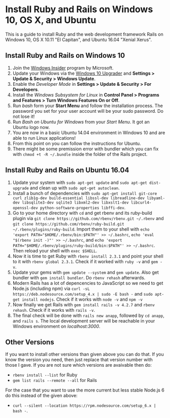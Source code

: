 # Install Ruby and Rails on Windows 10, OS X, and Ubuntu
This is a guide to install Ruby and the web development framework Rails on Windows 10, OS X 10.11 "El Capitan", and Ubuntu 16.04 "Xenial Xerus".

## Install Ruby and Rails on Windows 10
1. Join the [Windows Insider](https://insider.windows.com/) program by Microsoft.
2. Update your Windows via the [Windows 10 Upgrader](https://support.microsoft.com/help/12387/windows-10-update-history) and **Settings > Update & Security > Windows Update**.
2. Enable the *Developer Mode* in **Settings > Update & Security > For Developers**.
3. Install the *Windows Subsystem for Linux* in **Control Panel > Programs and Features > Turn Windows Features On or Off**.
4. Run *bash* form your **Start Menu** and follow the installation process. The password you set for your user account will be your sudo password. Do not lose it!
5. Run *Bash on Ubuntu for Windows* from your *Start Menu*. It got an Ubuntu logo now.
6. You are now in a basic Ubuntu 14.04 environment in Windows 10 and are able to run Linux applications!
7. From this point on you can follow the instructions for Ubuntu.
8. There might be some premission error with bundler which you can fix with `chmod +t -R ~/.bundle` inside the folder of the Rails project.

## Install Ruby and Rails on Ubuntu 16.04
1. Update your system with `sudo apt-get update` and `sudo apt-get dist-upgrade` and clean up with `sudo apt-get autoclean`.
2. Install a bunch of dependencies with `sudo apt-get install git-core curl zlib1g-dev build-essential libssl-dev libreadline-dev libyaml-dev libsqlite3-dev sqlite3 libxml2-dev libxslt1-dev libcurl4-openssl-dev python-software-properties libffi-dev`.
3. Go to your home directory with `cd` and get rbenv and its ruby-build plugin via `git clone https://github.com/rbenv/rbenv.git ~/.rbenv` and `git clone https://github.com/rbenv/ruby-build.git ~/.rbenv/plugins/ruby-build`. Import them to your shell with `echo 'export PATH="$HOME/.rbenv/bin:$PATH"' >> ~/.bashrc`, `echo 'eval "$(rbenv init -)"' >> ~/.bashrc`, and `echo 'export PATH="$HOME/.rbenv/plugins/ruby-build/bin:$PATH"' >> ~/.bashrc`. Then reload your shell with `exec $SHELL`.
4. Now it is time to get Ruby with `rbenv install 2.3.1` and point your shell to it with `rbenv global 2.3.1`. Check if it worked with `ruby -v` and `gem -v`.
5. Update your gems with `gem update --system` and `gem update`. Also get bundler with `gem install bundler`. Do `rbenv rehash` afterwards.
6. Modern Rails has a lot of depencencies to JavaScript so we need to get Node.js (including npm) via `curl -sL https://deb.nodesource.com/setup_4.x | sudo -E bash -` and `sudo apt-get install nodejs`. Check if it works with `node -v` and `npm -v`
7. Now finally we get Rails with `gem install rails -v 4.2.7` and `rbenv rehash`. Check if it works with `rails -v`.
8. The final check will be done with `rails new anapp`, followed by `cd anapp`, and `rails s`. The local development server will be reachable in your Windows environment on *localhost:3000*.

## Other Versions
If you want to install other versions than given above you can do that. If you know the version you need, then just replace that version number with those I gave. If you are not sure which versions are avaivable then do:
* `rbenv install --list` for Ruby
* `gem list rails --remote --all` for Rails

For the case that you want to use the more current but less stable Node.js 6 do this instead of the given above:
+ `curl --silent --location https://rpm.nodesource.com/setup_6.x | bash -`.
